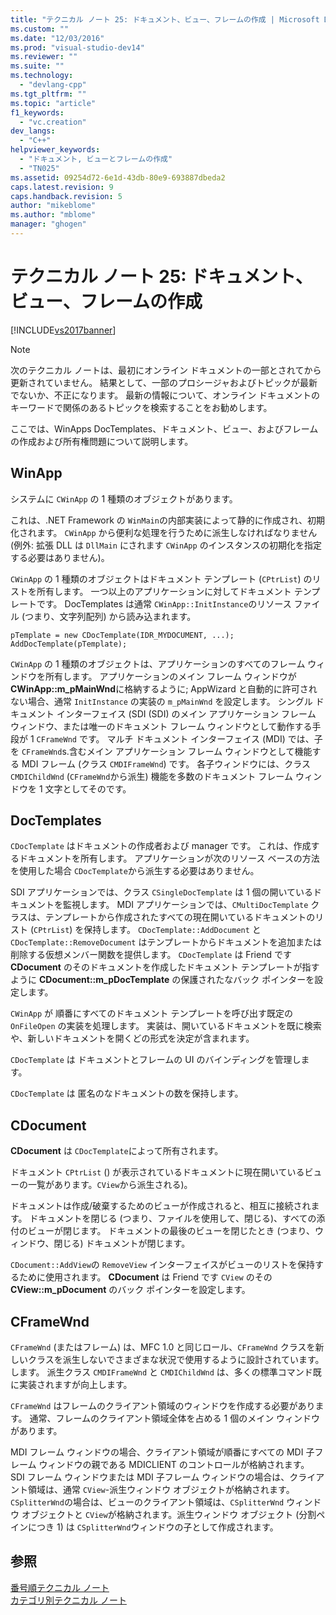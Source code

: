 ```yaml
---
title: "テクニカル ノート 25: ドキュメント、ビュー、フレームの作成 | Microsoft Docs"
ms.custom: ""
ms.date: "12/03/2016"
ms.prod: "visual-studio-dev14"
ms.reviewer: ""
ms.suite: ""
ms.technology: 
  - "devlang-cpp"
ms.tgt_pltfrm: ""
ms.topic: "article"
f1_keywords: 
  - "vc.creation"
dev_langs: 
  - "C++"
helpviewer_keywords: 
  - "ドキュメント, ビューとフレームの作成"
  - "TN025"
ms.assetid: 09254d72-6e1d-43db-80e9-693887dbeda2
caps.latest.revision: 9
caps.handback.revision: 5
author: "mikeblome"
ms.author: "mblome"
manager: "ghogen"
---
```

# テクニカル ノート 25: ドキュメント、ビュー、フレームの作成
[!INCLUDE[vs2017banner](../assembler/inline/includes/vs2017banner.md)]

> [!NOTE]
>  次のテクニカル ノートは、最初にオンライン ドキュメントの一部とされてから更新されていません。  結果として、一部のプロシージャおよびトピックが最新でないか、不正になります。  最新の情報について、オンライン ドキュメントのキーワードで関係のあるトピックを検索することをお勧めします。  
  
 ここでは、WinApps DocTemplates、ドキュメント、ビュー、およびフレームの作成および所有権問題について説明します。  
  
## WinApp  
 システムに `CWinApp` の 1 種類のオブジェクトがあります。  
  
 これは、.NET Framework の `WinMain`の内部実装によって静的に作成され、初期化されます。  `CWinApp` から便利な処理を行うために派生しなければなりません \(例外: 拡張 DLL は `DllMain` にされます `CWinApp` のインスタンスの初期化を指定する必要はありません\)。  
  
 `CWinApp` の 1 種類のオブジェクトはドキュメント テンプレート \(`CPtrList`\) のリストを所有します。  一つ以上のアプリケーションに対してドキュメント テンプレートです。  DocTemplates は通常 `CWinApp::InitInstance`のリソース ファイル \(つまり、文字列配列\) から読み込まれます。  
  
```  
pTemplate = new CDocTemplate(IDR_MYDOCUMENT, ...);  
AddDocTemplate(pTemplate);  
```  
  
 `CWinApp` の 1 種類のオブジェクトは、アプリケーションのすべてのフレーム ウィンドウを所有します。  アプリケーションのメイン フレーム ウィンドウが **CWinApp::m\_pMainWnd**に格納するように; AppWizard と自動的に許可されない場合、通常 `InitInstance` の実装の `m_pMainWnd` を設定します。  シングル ドキュメント インターフェイス \(SDI \(SDI\) のメイン アプリケーション フレーム ウィンドウ、または唯一のドキュメント フレーム ウィンドウとして動作する手段が 1 `CFrameWnd` です。  マルチ ドキュメント インターフェイス \(MDI\) では、子を `CFrameWnd`s.含むメイン アプリケーション フレーム ウィンドウとして機能する MDI フレーム \(クラス `CMDIFrameWnd`\) です。  各子ウィンドウには、クラス `CMDIChildWnd` \(`CFrameWnd`から派生\) 機能を多数のドキュメント フレーム ウィンドウを 1 文字としてそのです。  
  
## DocTemplates  
 `CDocTemplate` はドキュメントの作成者および manager です。  これは、作成するドキュメントを所有します。  アプリケーションが次のリソース ベースの方法を使用した場合 `CDocTemplate`から派生する必要はありません。  
  
 SDI アプリケーションでは、クラス `CSingleDocTemplate` は 1 個の開いているドキュメントを監視します。  MDI アプリケーションでは、`CMultiDocTemplate` クラスは、テンプレートから作成されたすべての現在開いているドキュメントのリスト \(`CPtrList`\) を保持します。  `CDocTemplate::AddDocument` と `CDocTemplate::RemoveDocument` はテンプレートからドキュメントを追加または削除する仮想メンバー関数を提供します。  `CDocTemplate` は Friend です **CDocument** のそのドキュメントを作成したドキュメント テンプレートが指すように **CDocument::m\_pDocTemplate** の保護されたなバック ポインターを設定します。  
  
 `CWinApp` が 順番にすべてのドキュメント テンプレートを呼び出す既定の `OnFileOpen` の実装を処理します。  実装は、開いているドキュメントを既に検索や、新しいドキュメントを開くどの形式を決定が含まれます。  
  
 `CDocTemplate` は ドキュメントとフレームの UI のバインディングを管理します。  
  
 `CDocTemplate` は 匿名のなドキュメントの数を保持します。  
  
## CDocument  
 **CDocument** は `CDocTemplate`によって所有されます。  
  
 ドキュメント `CPtrList` \(\) が表示されているドキュメントに現在開いているビューの一覧があります。`CView`から派生される\)。  
  
 ドキュメントは作成\/破棄するためのビューが作成されると、相互に接続されます。  ドキュメントを閉じる \(つまり、ファイルを使用して、閉じる\)、すべての添付のビューが閉じます。  ドキュメントの最後のビューを閉じたとき \(つまり、ウィンドウ、閉じる\) ドキュメントが閉じます。  
  
 `CDocument::AddView`の `RemoveView` インターフェイスがビューのリストを保持するために使用されます。  **CDocument** は Friend です `CView` のその **CView::m\_pDocument** のバック ポインターを設定します。  
  
## CFrameWnd  
 `CFrameWnd` \(またはフレーム\) は、MFC 1.0 と同じロール、`CFrameWnd` クラスを新しいクラスを派生しないでさまざまな状況で使用するように設計されています。します。  派生クラス `CMDIFrameWnd` と `CMDIChildWnd` は、多くの標準コマンド既に実装されますが向上します。  
  
 `CFrameWnd` はフレームのクライアント領域のウィンドウを作成する必要があります。  通常、フレームのクライアント領域全体を占める 1 個のメイン ウィンドウがあります。  
  
 MDI フレーム ウィンドウの場合、クライアント領域が順番にすべての MDI 子フレーム ウィンドウの親である MDICLIENT のコントロールが格納されます。  SDI フレーム ウィンドウまたは MDI 子フレーム ウィンドウの場合は、クライアント領域は、通常 `CView`\-派生ウィンドウ オブジェクトが格納されます。  `CSplitterWnd`の場合は、ビューのクライアント領域は、`CSplitterWnd` ウィンドウ オブジェクトと `CView`が格納されます。派生ウィンドウ オブジェクト \(分割ペインにつき 1\) は `CSplitterWnd`ウィンドウの子として作成されます。  
  
## 参照  
 [番号順テクニカル ノート](../mfc/technical-notes-by-number.md)   
 [カテゴリ別テクニカル ノート](../mfc/technical-notes-by-category.md)